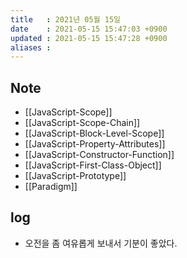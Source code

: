 ```yaml
---
title   : 2021년 05월 15일
date    : 2021-05-15 15:47:03 +0900
updated : 2021-05-15 15:47:28 +0900
aliases : 
---
```

## Note
- [[JavaScript-Scope]]
- [[JavaScript-Scope-Chain]]
- [[JavaScript-Block-Level-Scope]]
- [[JavaScript-Property-Attributes]]
- [[JavaScript-Constructor-Function]]
- [[JavaScript-First-Class-Object]]
- [[JavaScript-Prototype]]
- [[Paradigm]]

## log 
- 오전을 좀 여유롭게 보내서 기분이 좋았다. 